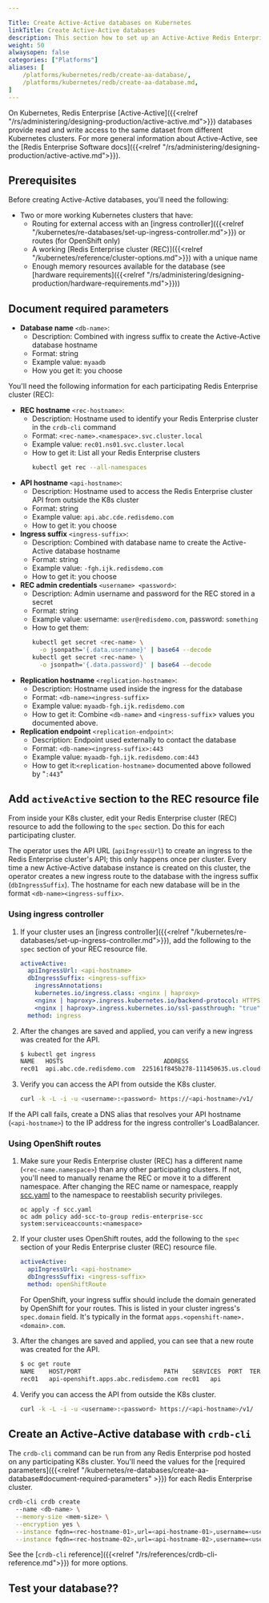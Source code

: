 ```yaml
---

Title: Create Active-Active databases on Kubernetes
linkTitle: Create Active-Active databases
description: This section how to set up an Active-Active Redis Enterprise database on Kubernetes using the Redis Enterprise Software operator.  
weight: 50
alwaysopen: false
categories: ["Platforms"]
aliases: [ 
    /platforms/kubernetes/redb/create-aa-database/,
    /platforms/kubernetes/redb/create-aa-database.md,
]
---
```

On Kubernetes, Redis Enterprise [Active-Active]({{<relref "/rs/administering/designing-production/active-active.md">}}) databases provide read and write access to the same dataset from different Kubernetes clusters. For more general information about Active-Active, see the [Redis Enterprise Software docs]({{<relref "/rs/administering/designing-production/active-active.md">}}).

## Prerequisites

Before creating Active-Active databases, you'll need the following:

- Two or more working Kubernetes clusters that have:
  - Routing for external access with an [ingress controller]({{<relref "/kubernetes/re-databases/set-up-ingress-controller.md">}}) or routes (for OpenShift only)
  - A working [Redis Enterprise cluster (REC)]({{<relref "/kubernetes/reference/cluster-options.md">}}) with a unique name
  - Enough memory resources available for the database (see [hardware requirements]({{<relref "/rs/administering/designing-production/hardware-requirements.md">}}))

## Document required parameters

- **Database name** `<db-name>`:
  - Description: Combined with ingress suffix to create the Active-Active database hostname
  - Format: string
  - Example value: `myaadb`
  - How you get it: you choose

You'll need the following information for each participating Redis Enterprise cluster (REC):

- **REC hostname** `<rec-hostname>`:
  - Description: Hostname used to identify your Redis Enterprise cluster in the `crdb-cli` command
  - Format: `<rec-name>.<namespace>.svc.cluster.local`
  - Example value: `rec01.ns01.svc.cluster.local`
  - How to get it: List all your Redis Enterprise clusters
      ```bash
      kubectl get rec --all-namespaces
      ```
- **API hostname** `<api-hostname>`:
  - Description: Hostname used to access the Redis Enterprise cluster API from outside the K8s cluster
  - Format: string
  - Example value: `api.abc.cde.redisdemo.com`
  - How to get it: you choose
- **Ingress suffix** `<ingress-suffix>`:
  - Description: Combined with database name to create the Active-Active database hostname
  - Format: string
  - Example value: `-fgh.ijk.redisdemo.com`
  - How to get it: you choose
- **REC admin credentials** `<username> <password>`:
  - Description: Admin username and password for the REC stored in a secret
  - Format: string
  - Example value: username: `user@redisdemo.com`, password: `something`
  - How to get them:
    ```bash
    kubectl get secret <rec-name> \
      -o jsonpath='{.data.username}' | base64 --decode
    kubectl get secret <rec-name> \
      -o jsonpath='{.data.password}' | base64 --decode
    ```
- **Replication hostname** `<replication-hostname>`:
  - Description: Hostname used inside the ingress for the database
  - Format: `<db-name><ingress-suffix>`
  - Example value: `myaadb-fgh.ijk.redisdemo.com`
  - How to get it: Combine `<db-name>` and `<ingress-suffix`> values you documented above. 
- **Replication endpoint** `<replication-endpoint>`:
  - Description: Endpoint used externally to contact the database
  - Format: `<db-name><ingress-suffix>:443`
  - Example value: `myaadb-fgh.ijk.redisdemo.com:443`
  - How to get it:`<replication-hostname>` documented above followed by "`:443`"

## Add `activeActive` section to the REC resource file

From inside your K8s cluster, edit your Redis Enterprise cluster (REC) resource to add the following to the `spec` section. Do this for each participating cluster.

 The operator uses the API URL (`apiIngressUrl`) to create an ingress to the Redis Enterprise cluster's API; this only happens once per cluster. Every time a new Active-Active database instance is created on this cluster, the operator creates a new ingress route to the database with the ingress suffix (`dbIngressSuffix`). The hostname for each new database will be in the format `<db-name><ingress-suffix>`.

### Using ingress controller

1. If your cluster uses an [ingress controller]({{<relref "/kubernetes/re-databases/set-up-ingress-controller.md">}}), add the following to the `spec` section of your REC resource file.

    ```yaml
    activeActive:
      apiIngressUrl: <api-hostname>
      dbIngressSuffix: <ingress-suffix>
        ingressAnnotations:
        kubernetes.io/ingress.class: <nginx | haproxy>
        <nginx | haproxy>.ingress.kubernetes.io/backend-protocol: HTTPS
        <nginx | haproxy>.ingress.kubernetes.io/ssl-passthrough: "true"  
      method: ingress
    ```

1. After the changes are saved and applied, you can verify a new ingress was created for the API.

    ```bash
    $ kubectl get ingress
    NAME   HOSTS                            ADDRESS                                 PORTS   AGE
    rec01  api.abc.cde.redisdemo.com  225161f845b278-111450635.us.cloud.com   80      24h
    ```

1. Verify you can access the API from outside the K8s cluster.

    ```bash
   curl -k -L -i -u <username>:<password> https://<api-hostname>/v1/
    ```

  If the API call fails, create a DNS alias that resolves your API hostname (`<api-hostname>`) to the IP address for the ingress controller's LoadBalancer.

### Using OpenShift routes

1. Make sure your Redis Enterprise cluster (REC) has a different name (`<rec-name.namespace>`) than any other participating clusters. If not, you'll need to manually rename the REC or move it to a different namespace. After changing the REC name or namespace, reapply [scc.yaml](https://github.com/RedisLabs/redis-enterprise-k8s-docs/blob/master/openshift/scc.yaml) to the namespace to reestablish security privileges.
    ```
    oc apply -f scc.yaml
    oc adm policy add-scc-to-group redis-enterprise-scc  system:serviceaccounts:<namespace>
    ```

1. If your cluster uses OpenShift routes, add the following to the `spec` section of your Redis Enterprise cluster (REC) resource file.

      ```yaml
      activeActive:
        apiIngressUrl: <api-hostname>
        dbIngressSuffix: <ingress-suffix>
        method: openShiftRoute
      ```

    For OpenShift, your ingress suffix should include the domain generated by OpenShift for your routes. This is listed in your cluster ingress's `spec.domain` field. It's typically in the format `apps.<openshift-name>.<domain>.com`.

1. After the changes are saved and applied, you can see that a new route was created for the API.

    ```bash
    $ oc get route
    NAME    HOST/PORT                       PATH    SERVICES  PORT  TERMINATION   WILDCARD
    rec01   api-openshift.apps.abc.redisdemo.com rec01   api             passthrough   None
    ```

1. Verify you can access the API from outside the K8s cluster.

    ```bash
   curl -k -L -i -u <username>:<password> https://<api-hostname>/v1/
    ```

## Create an Active-Active database with `crdb-cli`

The `crdb-cli` command can be run from any Redis Enterprise pod hosted on any participating K8s cluster. You'll need the values for the [required parameters]({{<relref "/kubernetes/re-databases/create-aa-database#document-required-parameters" >}}) for each Redis Enterprise cluster.

```bash
crdb-cli crdb create 
  --name <db-name> \
  --memory-size <mem-size> \
  --encryption yes \
  --instance fqdn=<rec-hostname-01>,url=<api-hostname-01>,username=<username-01>,password=<password-01>,replication_endpoint=<replication-endpoint-01>,replication_tls-sni=<replication-hostname-01> \
  --instance fqdn=<rec-hostname-02>,url=<api-hostname-02>,username=<username-02>,password=<password-02>,replication_endpoint=<replication-endpoint-02>,replication_tls-sni=<replication-hostname-02>
```

See the [`crdb-cli` reference]({{<relref "/rs/references/crdb-cli-reference.md">}}) for more options.

## Test your database??
